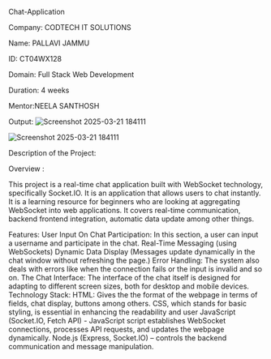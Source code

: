 Chat-Application

Company: CODTECH IT SOLUTIONS

Name: PALLAVI JAMMU

ID: CT04WX128

Domain: Full Stack Web Development

Duration: 4 weeks

Mentor:NEELA SANTHOSH

Output:
![Screenshot 2025-03-21 184111](https://github.com/user-attachments/assets/5855f0e9-a8c2-4ac5-9a10-3b8c68c7e487)


![Screenshot 2025-03-21 184111](https://github.com/user-attachments/assets/0011a6e1-0e85-4b2a-a2d7-f6a18431be2c)



Description of the Project:

Overview :

This project is a real-time chat application built with WebSocket technology, specifically Socket.IO. It is an application that allows users to chat instantly. It is a learning resource for beginners who are looking at aggregating WebSocket into web applications. It covers real-time communication, backend frontend integration, automatic data update among other things.

Features: User Input On Chat Participation: In this section, a user can input a username and participate in the chat. Real-Time Messaging (using WebSockets) Dynamic Data Display (Messages update dynamically in the chat window without refreshing the page.) Error Handling: The system also deals with errors like when the connection fails or the input is invalid and so on. The Chat Interface: The interface of the chat itself is designed for adapting to different screen sizes, both for desktop and mobile devices. Technology Stack: HTML: Gives the the format of the webpage in terms of fields, chat display, buttons among others. CSS, which stands for basic styling, is essential in enhancing the readability and user JavaScript (Socket.IO, Fetch API) - JavaScript script establishes WebSocket connections, processes API requests, and updates the webpage dynamically. Node.js (Express, Socket.IO) – controls the backend communication and message manipulation.
